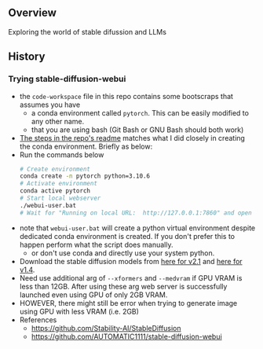## Overview

Exploring the world of stable difussion and LLMs

## History

### Trying stable-diffusion-webui
- the `code-workspace` file in this repo contains some bootscraps that assumes you have 
    - a conda environment called `pytorch`. This can be easily modified to any other name.
    - that you are using bash (Git Bash or GNU Bash should both work)
- [The steps in the repo's readme](https://github.com/AUTOMATIC1111/stable-diffusion-webui/wiki/Install-and-Run-on-NVidia-GPUs#alternative-installation-on-windows-using-conda) matches what I did closely in creating the conda environment. Briefly as below:
- Run the commands below
    ```bash
    # Create environment
    conda create -n pytorch python=3.10.6
    # Activate environment
    conda active pytorch
    # Start local webserver
    ./webui-user.bat
    # Wait for "Running on local URL:  http://127.0.0.1:7860" and open that URI.
    ```
- note that `webui-user.bat` will create a python virtual environment despite dedicated conda environment is created. If you don't prefer this to happen perform what the script does manually. 
    - or don't use conda and directly use your system python.
- Download the stable diffusion models from [here for v2.1](https://huggingface.co/stabilityai/stable-diffusion-2-1) and [here for v1.4](https://drive.yerf.org/wl/?id=EBfTrmcCCUAGaQBXVIj5lJmEhjoP1tgl).
- Need use additional arg of `--xformers` and `--medvram` if GPU VRAM is less than 12GB. After using these arg web server is successfully launched even using GPU of only 2GB VRAM.
- HOWEVER, there might still be error when trying to generate image using GPU with less VRAM (i.e. 2GB)
- References
    - https://github.com/Stability-AI/StableDiffusion
    - https://github.com/AUTOMATIC1111/stable-diffusion-webui
